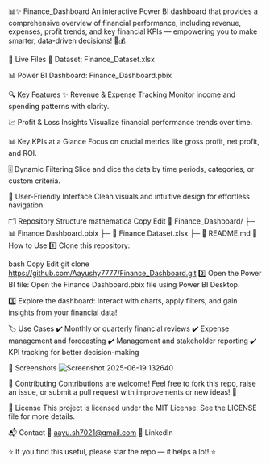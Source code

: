 📊✨ Finance_Dashboard
An interactive Power BI dashboard that provides a comprehensive overview of financial performance, including revenue, expenses, profit trends, and key financial KPIs — empowering you to make smarter, data-driven decisions! 🚀💰

🔗 Live Files
📁 Dataset: Finance_Dataset.xlsx

📊 Power BI Dashboard: Finance_Dashboard.pbix

🔍 Key Features
✨ Revenue & Expense Tracking
Monitor income and spending patterns with clarity.

📈 Profit & Loss Insights
Visualize financial performance trends over time.

📊 Key KPIs at a Glance
Focus on crucial metrics like gross profit, net profit, and ROI.

🎚️ Dynamic Filtering
Slice and dice the data by time periods, categories, or custom criteria.

🎨 User-Friendly Interface
Clean visuals and intuitive design for effortless navigation.

🗂️ Repository Structure
mathematica
Copy
Edit
📁 Finance_Dashboard/
 ├─ 📊 Finance Dashboard.pbix
 ├─ 📑 Finance Dataset.xlsx
 ├─ 📜 README.md
🚀 How to Use
1️⃣ Clone this repository:

bash
Copy
Edit
git clone https://github.com/Aayushy7777/Finance_Dashboard.git
2️⃣ Open the Power BI file:
Open the Finance Dashboard.pbix file using Power BI Desktop.

3️⃣ Explore the dashboard:
Interact with charts, apply filters, and gain insights from your financial data!

🏷️ Use Cases
✔️ Monthly or quarterly financial reviews
✔️ Expense management and forecasting
✔️ Management and stakeholder reporting
✔️ KPI tracking for better decision-making

📸 Screenshots
![Screenshot 2025-06-19 132640](https://github.com/user-attachments/assets/c1c80f78-1782-49d7-aef3-cf44a9c85a00)


🤝 Contributing
Contributions are welcome!
Feel free to fork this repo, raise an issue, or submit a pull request with improvements or new ideas! 🚀

📄 License
This project is licensed under the MIT License.
See the LICENSE file for more details.

📬 Contact
📧 aayu.sh7021@gmail.com
💼 LinkedIn

⭐ If you find this useful, please star the repo — it helps a lot! ⭐
